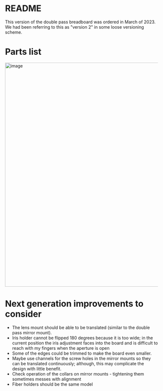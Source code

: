 # README

This version of the double pass breadboard was ordered in March of 2023.  We had been referring to this as "version 2" in some loose versioning scheme.

# Parts list

<img width="739" alt="image" src="https://user-images.githubusercontent.com/63123871/231607907-e7545028-31c8-4828-9a40-b8fa32146381.jpg">

# Next generation improvements to consider

* The lens mount should be able to be translated (similar to the double pass mirror mount).
* Iris holder cannot be flipped 180 degrees because it is too wide; in the current position the iris adjustment faces into the board and is difficult to reach with my fingers when the aperture is open  
* Some of the edges could be trimmed to make the board even smaller.
* Maybe use channels for the screw holes in the mirror mounts so they can be translated continuously; although, this may complicate the design with little benefit.  
* Check operation of the collars on mirror mounts - tightening them sometimes messes with alignment  
* Fiber holders should be the same model
